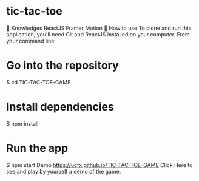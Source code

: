 # tic-tac-toe
🚀 Knowledges
ReactJS
Framer Motion
📖 How to use
To clone and run this application, you'll need Git and ReactJS installed on your computer. From your command line:

# Go into the repository
$ cd TIC-TAC-TOE-GAME

# Install dependencies
$ npm install

# Run the app
$ npm start
 Demo https://ucfx.github.io/TIC-TAC-TOE-GAME
Click Here to see and play by yourself a demo of the game.
